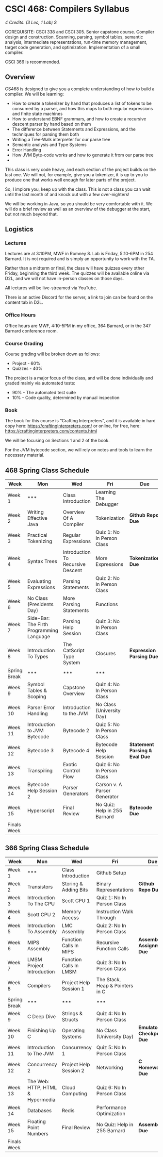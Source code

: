 # CSCI 468: Compilers Syllabus

_4 Credits. (3 Lec, 1 Lab) S_

COREQUISITE: CSCI 338 and CSCI 305. Senior capstone course. Compiler design and construction. Scanning, parsing, symbol 
tables, semantic analysis, intermediate representations, run-time memory management, target code generation, and 
optimization. Implementation of a small compiler.

CSCI 366 is recommended.

## Overview

CS468 is designed to give you a complete understanding of how to build a compiler. We will be
learning:

*  How to create a tokenizer by hand that produces a list of tokens to be consumed by a parser, and
how this maps to both regular expressions and finite state machines
* How to understand EBNF grammars, and how to create a recursive descent parser by hand
based on them
* The difference between Statements and Expressions, and the techniques for parsing them both
* Writing a Tree-Walk interpreter for our parse tree
* Semantic analysis and Type Systems
* Error Handling
* How JVM Byte-code works and how to generate it from our parse tree
* 
This class is very code heavy, and each section of the project builds on the last one. We will not, for
example, give you a tokenizer, it is up to you to produce one that works well enough for later parts of
the project.

So, I implore you, keep up with the class. This is not a class you can wait until the last month of and
knock out with a few over-nighters!

We will be working in Java, so you should be very comfortable with it. We will do a brief review as
well as an overview of the debugger at the start, but not much beyond that.

## Logistics

### Lectures

Lectures are at 3:10PM, MWF in Romney 8.  Lab is Friday, 5:10-6PM in 254 Barnard.  It is not required and is simply
an opportunity to work with the TA.

Rather than a midterm or final, the class will have quizzes every other Friday, beginning the third
week. The quizzes will be available online via D2L, and we will not have in-person classes on those days.

All lectures will be live-streamed via YouTube.

There is an active Discord for the server, a link to join can be found on the content tab in D2L.

### Office Hours

Office hours are MWF, 4:10-5PM in my office, 364 Barnard, or in the 347 Barnard conference room. 

### Course Grading

Course grading will be broken down as follows:

* Project - 60%
* Quizzes - 40%

The project is a major focus of the class, and will be done individually and graded mainly via
automated tests:

* 90% - The automated test suite
* 10% - Code quality, determined by manual inspection

### Book

The book for this course is “Crafting Interpreters”, and it is available in hard copy here:
https://craftinginterpreters.com/ or online, for free, here: https://craftinginterpreters.com/contents.html

We will be focusing on Sections 1 and 2 of the book.

For the JVM bytecode section, we will rely on notes and tools to learn the necessary material.

## 468 Spring Class Schedule

| Week         | Mon                                      | Wed                               | Fri                           | Due                              |
|--------------|------------------------------------------|-----------------------------------|-------------------------------|----------------------------------|
| Week 1       | ***                                      | Class Introduction                | Learning The Debugger         |                                  |
| Week 2       | Writing Effective Java                   | Overview Of A Compiler            | Tokenization                  | **Github Repo Due**              |
| Week 3       | Practical Tokenizing                     | Regular Expressions               | Quiz 1: No In Person Class    |                                  |
| Week 4       | Syntax Trees                             | Introduction To Recursive Descent | More Expressions              | **Tokenization Due**             |
| Week 5       | Evaluating Expressions                   | Parsing Statements                | Quiz 2: No In Person Class    |                                  |
| Week 6       | No Class (Presidents Day)                | More Parsing Statements           | Functions                     |                                  |
| Week 7       | Side-Bar: The Firth Programming Language | Parsing Help Session              | Quiz 3: No In Person Class    |                                  |
| Week 8       | Introduction To Types                    | The CatScript Type System         | Closures                      | **Expression Parsing Due**       |
| Spring Break | ***                                      | ***                               | ***                           |                                  |
| Week 9       | Symbol Tables & Scoping                  | Capstone Overview                 | Quiz 4: No In Person Class    |                                  |
| Week 10      | Parser Error Handling                    | Introduction to the JVM           | No Class (University Day)     |                                  |
| Week 11      | Introduction to JVM Bytecode             | Bytecode 2                        | Quiz 5: No In Person Class    |                                  |
| Week 12      | Bytecode 3                               | Bytecode 4                        | Bytecode Help Session         | **Statement Parsing & Eval Due** |
| Week 13      | Transpiling                              | Exotic Control Flow               | Quiz 6: No In Person Class    |                                  |
| Week 14      | Bytecode Help Session 2                  | Parser Generators                 | Carson v. A Parser Generator  |                                  |
| Week 15      | Hyperscript                              | Final Review                      | No Quiz: Help in 255 Barnard  | **Bytecode Due**                 |
| Finals Week  |                                          |                                   |                               |                                  |


## 366 Spring Class Schedule

| Week         | Mon                              | Wed                    | Fri                             | Due                         |
|--------------|----------------------------------|------------------------|---------------------------------|-----------------------------|
| Week 1       | ***                              | Class Introduction     | Github Setup                    |                             |
| Week 2       | Transistors                      | Storing & Adding Bits  | Binary Representations          | **Github Repo Due**         |
| Week 3       | Introduction To The CPU          | Scott CPU 1            | Quiz 1: No In Person Class      |                             |
| Week 4       | Scott CPU 2                      | Memory Access          | Instruction Walk Through        |                             |
| Week 5       | Introduction To Assembly         | LMC Assembly           | Quiz 2: No In Person Class      |                             |
| Week 6       | MIPS Assembly                    | Function Calls In MIPS | Recursive Function Calls        | **Assembly Assignment Due** |
| Week 7       | LMSM Project Introduction        | Function Calls In LMSM | Quiz 3: No In Person Class      |                             |
| Week 8       | Compilers                        | Project Help Session 1 | The Stack, Heap & Pointers in C |                             |
| Spring Break | ***                              | ***                    | ***                             |                             |
| Week 9       | C Deep Dive                      | Strings & Structs      | Quiz 4: No In Person Class      |                             |
| Week 10      | Finishing Up C                   | Operating Systems      | No Class (University Day)       | **Emulator Checkpoint Due** |
| Week 11      | Introduction to The JVM          | Concurrency 1          | Quiz 5: No In Person Class      |                             |
| Week 12      | Concurrency 2                    | Project Help Session 2 | Networking                      | **C Homework Due**          |
| Week 13      | The Web: HTTP, HTML & Hypermedia | Cloud Computing        | Quiz 6: No In Person Class      |                             |
| Week 14      | Databases                        | Redis                  | Performance Optimization        |                             |
| Week 15      | Floating Point Numbers           | Final Review           | No Quiz: Help in 255 Barnard    | **Assembler Due**           |
| Finals Week  |                                  |                        |                                 |                             |


